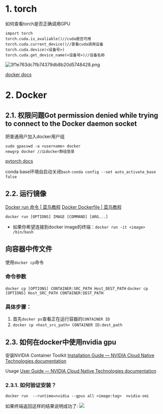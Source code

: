 # 1. torch
如何查看torch是否正确调用GPU
```shell
import torch
torch.cuda.is_avaliable()//cuda是否可用
torch.cuda.current_device()//查看cuda调用设备
torch.cuda.device(<设备号>)
torch.cuda.get_device_name(<设备号>)//设备名称
```
![3f1e763dc7fb74379db8b20d5748428.png](https://chillcharlie-img.oss-cn-hangzhou.aliyuncs.com/imgae/2023/01/24/c647bb164bccbbf527abadf97563f809_3f1e763dc7fb74379db8b20d5748428.png)

[docker docs](https://docs.docker.com.zh.xy2401.com/config/containers/resource_constraints/)
# 2. Docker
## 2.1. 权限问题Got permission denied while trying to connect to the Docker daemon socket
把普通用户加入docker用户组
```shell
sudo gpasswd -a <username> docker
newgrp docker //以docker群组登录
```
[pytorch docs](https://pytorch.org/docs/stable/index.html)

conda base环境自启动关闭`bash`
`conda config --set auto_activate_base false`

## 2.2. 运行镜像
[Docker run 命令 | 菜鸟教程](https://www.runoob.com/docker/docker-run-command.html)
[Docker Dockerfile | 菜鸟教程](https://www.runoob.com/docker/docker-dockerfile.html)

`docker run [OPTIONS] IMAGE [COMMAND] [ARG...]`

- 如果你希望连接到docker image的终端：`docker run -it <image> /bin/bash`

## 向容器中传文件
使用`docker cp`命令
### 命令参数
`docker cp [OPTIONS] CONTAINER:SRC_PATH Host_DEST_PATH`
`docker cp [OPTIONS] Host_SRC_PATH CONTAINER:DEST_PATH`

### 具体步骤：
1. 首先`docker ps`查看正在运行容器的`CONTAINER ID`
2. `docker cp <host_src_path> CONTAINER ID:dest_path`

## 2.3. 如何在docker中使用nvidia gpu
安装NVIDIA Container Toolkit
[Installation Guide — NVIDIA Cloud Native Technologies documentation](https://docs.nvidia.com/datacenter/cloud-native/container-toolkit/install-guide.html#docker)

Usage
[User Guide — NVIDIA Cloud Native Technologies documentation](https://docs.nvidia.com/datacenter/cloud-native/container-toolkit/user-guide.html)

### 2.3.1. 如何验证安装？
`docker run  --runtime=nvidia --gpus all <image:tag>  nvidia-smi`

如果终端返回这样的结果说明成功了:
![](https://chillcharlie-img.oss-cn-hangzhou.aliyuncs.com/Screenshot%20from%202023-03-07%2023-06-39.png)
